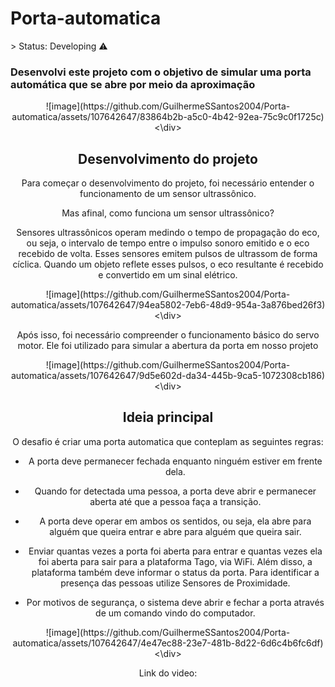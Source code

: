 <h1>Porta-automatica</h1>
> Status: Developing ⚠️


### Desenvolvi este projeto com o objetivo de simular uma porta automática que se abre por meio da aproximação

<div align="center">![image](https://github.com/GuilhermeSSantos2004/Porta-automatica/assets/107642647/83864b2b-a5c0-4b42-92ea-75c9c0f1725c)<\div>


## Desenvolvimento do projeto

Para começar o desenvolvimento do projeto, foi necessário entender o funcionamento de um sensor ultrassônico.

Mas afinal, como funciona um sensor ultrassônico?

Sensores ultrassônicos operam medindo o tempo de propagação do eco, ou seja, o intervalo de tempo entre o impulso sonoro emitido e o eco recebido de volta. Esses sensores emitem pulsos de ultrassom de forma cíclica. Quando um objeto reflete esses pulsos, o eco resultante é recebido e convertido em um sinal elétrico.

<div align="center">![image](https://github.com/GuilhermeSSantos2004/Porta-automatica/assets/107642647/94ea5802-7eb6-48d9-954a-3a876bed26f3)<\div>

Após isso, foi necessário compreender o funcionamento básico do servo motor. Ele foi utilizado para simular a abertura da porta em nosso projeto

<div align="center">![image](https://github.com/GuilhermeSSantos2004/Porta-automatica/assets/107642647/9d5e602d-da34-445b-9ca5-1072308cb186)<\div>


## Ideia principal

O desafio é criar uma porta automatica que conteplam as seguintes regras: 

- A porta deve permanecer fechada enquanto ninguém estiver em frente dela.
- Quando for detectada uma pessoa, a porta deve abrir e permanecer aberta até que a pessoa faça a transição.
- A porta deve operar em ambos os sentidos, ou seja, ela abre para alguém que queira entrar e abre para alguém que queira sair.

- Enviar quantas vezes a porta foi aberta para entrar e quantas vezes ela foi aberta para sair para a plataforma Tago, via WiFi. Além disso, a plataforma também deve informar o status da porta.
Para identificar a presença das pessoas utilize Sensores de Proximidade.

- Por motivos de segurança, o sistema deve abrir e fechar a porta através de um comando vindo do computador.

<div align="center">![image](https://github.com/GuilhermeSSantos2004/Porta-automatica/assets/107642647/4e47ec88-23e7-481b-8d22-6d6c4b6fc6df)<\div>

Link do video: 

